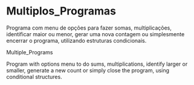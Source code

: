 # Multiplos_Programas

Programa com menu de opções para fazer somas, multiplicações, identificar maior ou menor, gerar uma nova contagem ou simplesmente encerrar o programa, utilizando estruturas condicionais.

Multiple_Programs

Program with options menu to do sums, multiplications, identify larger or smaller, generate a new count or simply close the program, using conditional structures.
